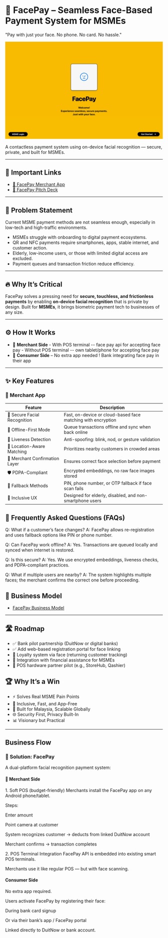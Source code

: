 # 🚀 FacePay – Seamless Face-Based Payment System for MSMEs

"Pay with just your face. No phone. No card. No hassle."

![FacePay Overview](https://raw.githubusercontent.com/xx-3-xx/FacePayMobileApp/refs/heads/main/face-pay-mvp/public/images/facePay.jpg)

A contactless payment system using on-device facial recognition — secure, private, and built for MSMEs.

---

## 🔗 Important Links

- [🛒 FacePay Merchant App](https://github.com/JienWeng/FacePayMerchant/)
- [📱 FacePay Pitch Deck](https://github.com/JienWeng/FacePayMerchant/blob/main/Payhack2025-FacePay_pitchkey.pdf)

---

## 📌 Problem Statement

Current MSME payment methods are not seamless enough, especially in low-tech and high-traffic environments.

- MSMEs struggle with onboarding to digital payment ecosystems.
- QR and NFC payments require smartphones, apps, stable internet, and customer action.
- Elderly, low-income users, or those with limited digital access are excluded.
- Payment queues and transaction friction reduce efficiency.

---

## 🔥 Why It’s Critical

FacePay solves a pressing need for **secure, touchless, and frictionless payments** by enabling **on-device facial recognition** that is private by design. Built for **MSMEs**, it brings biometric payment tech to businesses of any size.

---

## ⚙️ How It Works

- 🧾 **Merchant Side** 
      - With POS terminal -- face pay api for accepting face pay
      - Without POS terminal -- own tablet/phone for accepting face pay
- 📱 **Consumer Side** 
      – No extra app needed ! Bank integrating face pay in their app 

---

## ✨ Key Features

### 📱 Merchant App
| Feature                        | Description                                                  |
| ------------------------------ | ------------------------------------------------------------ |
| 🔐 Secure Facial Recognition   | Fast, on-device or cloud-based face matching with encryption |
| 📶 Offline-First Mode          | Queue transactions offline and sync when back online         |
| 👀 Liveness Detection          | Anti-spoofing: blink, nod, or gesture validation             |
| 🧭 Location-Aware Matching     | Prioritizes nearby customers in crowded areas                |
| 🔁 Merchant Confirmation Layer | Ensures correct face selection before payment                |
| 🛡️ PDPA-Compliant             | Encrypted embeddings, no raw face images stored              |
| 🔄 Fallback Methods            | PIN, phone number, or OTP fallback if face scan fails        |
| 🧓 Inclusive UX                | Designed for elderly, disabled, and non-smartphone users     |

## 💬 Frequently Asked Questions (FAQs)
Q: What if a customer’s face changes?
A: FacePay allows re-registration and uses fallback options like PIN or phone number.

Q: Can FacePay work offline?
A: Yes. Transactions are queued locally and synced when internet is restored.

Q: Is this secure?
A: Yes. We use encrypted embeddings, liveness checks, and PDPA-compliant practices.

Q: What if multiple users are nearby?
A: The system highlights multiple faces; the merchant confirms the correct one before proceeding.

## 💼 Business Model
- [FacePay Business Model](https://github.com/JienWeng/FacePayMerchant/blob/main/business-model.png)


---

## 🛣 Roadmap

- ✅ Bank pilot partnership (DuitNow or digital banks)
- ✅ Add web-based registration portal for face linking
- 🔄 Loyalty system via face (returning customer tracking)
- 🏦 Integration with financial assistance for MSMEs
- 🔧 POS hardware partner pilot (e.g., StoreHub, Qashier)


## 🏆 Why It’s a Win

- ⚡ Solves Real MSME Pain Points
- 🔐 Inclusive, Fast, and App-Free
- 💸 Built for Malaysia, Scalable Globally
- 🌐 Security First, Privacy Built-In
- 📊 Visionary but Practical

---

## Business Flow

### 🧾 Solution: FacePay
A dual-platform facial recognition payment system:

#### 🧾 Merchant Side
1.⁠ ⁠Soft POS (budget-friendly)
Merchants install the FacePay app on any Android phone/tablet.

Steps:

Enter amount

Point camera at customer

System recognizes customer → deducts from linked DuitNow account

Merchant confirms → transaction completes

2.⁠ ⁠POS Terminal Integration
FacePay API is embedded into existing smart POS terminals.

Merchants use it like regular POS — but with face scanning.

#### Consumer Side
No extra app required.

Users activate FacePay by registering their face:

During bank card signup

Or via their bank’s app / FacePay portal

Linked directly to DuitNow or bank account.

